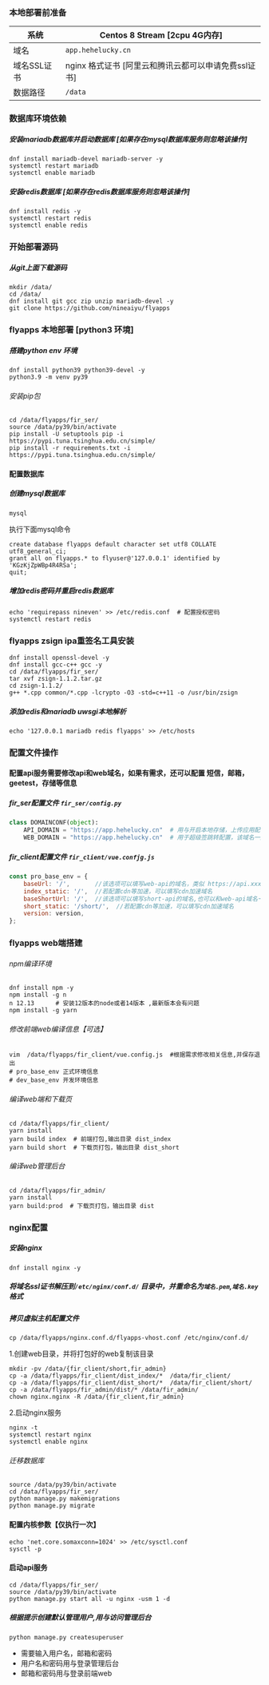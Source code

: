### 本地部署前准备
系统 | Centos 8 Stream [2cpu 4G内存]
----|----
域名|```app.hehelucky.cn```
域名SSL证书| nginx 格式证书 [阿里云和腾讯云都可以申请免费ssl证书]
数据路径| ```/data```


### 数据库环境依赖
##### 安装mariadb数据库并启动数据库 [如果存在mysql数据库服务则忽略该操作]
```shell
dnf install mariadb-devel mariadb-server -y
systemctl restart mariadb
systemctl enable mariadb
```
##### 安装redis数据库 [如果存在redis数据库服务则忽略该操作]
```shell
dnf install redis -y
systemctl restart redis
systemctl enable redis
```

### 开始部署源码

##### 从git上面下载源码
```shell
mkdir /data/
cd /data/
dnf install git gcc zip unzip mariadb-devel -y
git clone https://github.com/nineaiyu/flyapps
```


### flyapps 本地部署 [python3 环境]

##### 搭建python env 环境
```shell
dnf install python39 python39-devel -y
python3.9 -m venv py39
```

###### 安装pip包
```shell
cd /data/flyapps/fir_ser/
source /data/py39/bin/activate
pip install -U setuptools pip -i https://pypi.tuna.tsinghua.edu.cn/simple/
pip install -r requirements.txt -i https://pypi.tuna.tsinghua.edu.cn/simple/
```

#### 配置数据库

##### 创建mysql数据库
```shell
mysql
```
执行下面mysql命令
```mariadb
create database flyapps default character set utf8 COLLATE utf8_general_ci;
grant all on flyapps.* to flyuser@'127.0.0.1' identified by 'KGzKjZpWBp4R4RSa';
quit;
```

##### 增加redis密码并重启redis数据库
```shell
echo 'requirepass nineven' >> /etc/redis.conf  # 配置授权密码
systemctl restart redis
```

### flyapps  zsign ipa重签名工具安装
```shell
dnf install openssl-devel -y
dnf install gcc-c++ gcc -y
cd /data/flyapps/fir_ser/
tar xvf zsign-1.1.2.tar.gz
cd zsign-1.1.2/
g++ *.cpp common/*.cpp -lcrypto -O3 -std=c++11 -o /usr/bin/zsign
```

##### 添加redis和mariadb uwsgi本地解析
```shell
echo '127.0.0.1 mariadb redis flyapps' >> /etc/hosts
```

### 配置文件操作

####  配置api服务需要修改api和web域名，如果有需求，还可以配置 短信，邮箱，geetest，存储等信息
##### fir_ser配置文件 ```fir_ser/config.py```
```python
class DOMAINCONF(object):
    API_DOMAIN = "https://app.hehelucky.cn"  # 用与开启本地存储，上传应用配置
    WEB_DOMAIN = "https://app.hehelucky.cn"  # 用于超级签跳转配置，该域名一般为前端页面域名
```

##### fir_client配置文件 ```fir_client/vue.confjg.js```
```javascript
const pro_base_env = {
    baseUrl: '/',       //该选项可以填写web-api的域名，类似 https://api.xxx.com/
    index_static: '/',  //若配置cdn等加速，可以填写cdn加速域名
    baseShortUrl: '/',  //该选项可以填写short-api的域名,也可以和web-api域名一样，类似 https://api.xxx.com/
    short_static: '/short/',  //若配置cdn等加速，可以填写cdn加速域名
    version: version,
};
```

### flyapps web端搭建
###### npm编译环境
```shell
dnf install npm -y
npm install -g n
n 12.13      # 安装12版本的node或者14版本 ,最新版本会有问题
npm install -g yarn
```

###### 修改前端web编译信息【可选】
```shell
vim  /data/flyapps/fir_client/vue.config.js  #根据需求修改相关信息,并保存退出
# pro_base_env 正式环境信息
# dev_base_env 开发环境信息
```
###### 编译web端和下载页
```shell
cd /data/flyapps/fir_client/
yarn install
yarn build index  # 前端打包,输出目录 dist_index
yarn build short  # 下载页打包，输出目录 dist_short
```

###### 编译web管理后台
```shell
cd /data/flyapps/fir_admin/
yarn install
yarn build:prod  # 下载页打包，输出目录 dist
```

### nginx配置
##### 安装nginx
```shell
dnf install nginx -y
```
##### 将域名ssl证书解压到```/etc/nginx/conf.d/``` 目录中，并重命名为```域名.pem```,```域名.key```格式
##### 拷贝虚拟主机配置文件
```shell
cp /data/flyapps/nginx.conf.d/flyapps-vhost.conf /etc/nginx/conf.d/
```
1.创建web目录，并将打包好的web复制该目录
```shell
mkdir -pv /data/{fir_client/short,fir_admin}
cp -a /data/flyapps/fir_client/dist_index/*  /data/fir_client/
cp -a /data/flyapps/fir_client/dist_short/*  /data/fir_client/short/
cp -a /data/flyapps/fir_admin/dist/* /data/fir_admin/
chown nginx.nginx -R /data/{fir_client,fir_admin}
```
2.启动nginx服务
```shell
nginx -t
systemctl restart nginx
systemctl enable nginx
```

###### 迁移数据库
```shell
source /data/py39/bin/activate
cd /data/flyapps/fir_ser/
python manage.py makemigrations
python manage.py migrate
```

#### 配置内核参数【仅执行一次】
```shell
echo 'net.core.somaxconn=1024' >> /etc/sysctl.conf
sysctl -p
```
#### 启动api服务
```shell
cd /data/flyapps/fir_ser/
source /data/py39/bin/activate
python manage.py start all -u nginx -usm 1 -d
```

##### 根据提示创建默认管理用户,用与访问管理后台
```shell
python manage.py createsuperuser
```
- 需要输入用户名，邮箱和密码
- 用户名和密码用与登录管理后台
- 邮箱和密码用与登录前端web